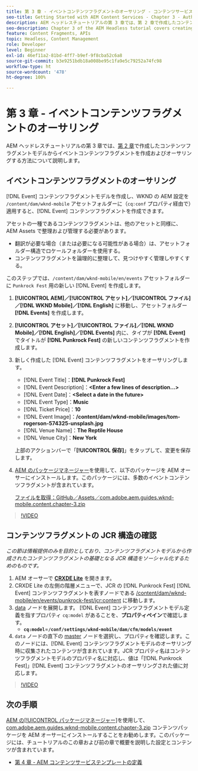 ```yaml
---
title: 第 3 章 - イベントコンテンツフラグメントのオーサリング - コンテンツサービス
seo-title: Getting Started with AEM Content Services - Chapter 3 - Authoring Event Content Fragments
description: AEM ヘッドレスチュートリアルの第 3 章では、第 2 章で作成したコンテンツフラグメントモデルからイベントコンテンツフラグメントを作成およびオーサリングする方法について説明します。
seo-description: Chapter 3 of the AEM Headless tutorial covers creating and authoring Event Content Fragments from the Content Fragment Model created in Chapter 2.
feature: Content Fragments, APIs
topic: Headless, Content Management
role: Developer
level: Beginner
exl-id: 46ef11a2-81bd-4ff7-b9ef-9f8cba52c6a8
source-git-commit: b3e9251bdb18a008be95c1fa9e5c79252a74fc98
workflow-type: ht
source-wordcount: '478'
ht-degree: 100%

---
```


# 第 3 章 - イベントコンテンツフラグメントのオーサリング

AEM ヘッドレスチュートリアルの第 3 章では、[第 2 章](./chapter-2.md)で作成したコンテンツフラグメントモデルからイベントコンテンツフラグメントを作成およびオーサリングする方法について説明します。

## イベントコンテンツフラグメントのオーサリング

[!DNL Event] コンテンツフラグメントモデルを作成し、WKND の AEM 設定を `/content/dam/wknd-mobile` アセットフォルダーに（`cq:conf` プロパティ経由で）適用すると、[!DNL Event] コンテンツフラグメントを作成できます。

アセットの一種であるコンテンツフラグメントは、他のアセットと同様に、AEM Assets で整理および管理する必要があります。

* 翻訳が必要な場合（または必要になる可能性がある場合）は、アセットフォルダー構造でロケールフォルダーを使用する。
* コンテンツフラグメントを論理的に整理して、見つけやすく管理しやすくする。

このステップでは、`/content/dam/wknd-mobile/en/events` アセットフォルダーに `Punkrock Fest` 用の新しい [!DNL Event] を作成します。

1. **[!UICONTROL AEM]／[!UICONTROL アセット]／[!UICONTROL ファイル]／[!DNL WKND Mobile]／[!DNL English]** に移動し、アセットフォルダー **[!DNL Events]** を作成します。
1. **[!UICONTROL アセット]／[!UICONTROL ファイル]／[!DNL WKND Mobile]／[!DNL English]／[!DNL Events]** 内に、タイプが **[!DNL Event]** でタイトルが **[!DNL Punkrock Fest]** の新しいコンテンツフラグメントを作成します。
1. 新しく作成した [!DNL Event] コンテンツフラグメントをオーサリングします。

   * [!DNL Event Title]：**[!DNL Punkrock Fest]**
   * [!DNL Event Description]：**&lt;Enter a few lines of description...>**
   * [!DNL Event Date]：**&lt;Select a date in the future>**
   * [!DNL Event Type]：**Music**
   * [!DNL Ticket Price]：**10**
   * [!DNL Event Image]：**/content/dam/wknd-mobile/images/tom-rogerson-574325-unsplash.jpg**
   * [!DNL Venue Name]：**The Reptile House**
   * [!DNL Venue City]：**New York**

   上部のアクションバーで「**[!UICONTROL 保存]**」をタップして、変更を保存します。

1. [AEM のパッケージマネージャー](http://localhost:4502/crx/packmgr/index.jsp)を使用して、以下のパッケージを AEM オーサーにインストールします。このパッケージには、多数のイベントコンテンツフラグメントが含まれています。

   [ファイルを取得：GitHub／Assets／com.adobe.aem.guides.wknd-mobile.content.chapter-3.zip](https://github.com/adobe/aem-guides-wknd-mobile/releases/latest)

>[!VIDEO](https://video.tv.adobe.com/v/28338?quality=12&learn=on)

## コンテンツフラグメントの JCR 構造の確認

*この節は情報提供のみを目的としており、コンテンツフラグメントモデルから作成されたコンテンツフラグメントの基礎となる JCR 構造をソーシャル化するためのものです。*

1. AEM オーサーで **[CRXDE Lite](http://localhost:4502/crx/de/index.jsp)** を開きます。
1. CRXDE Lite の左側の階層メニューで、JCR の [!DNL Punkrock Fest] [!DNL Event] コンテンツフラグメントを表すノードである [/content/dam/wknd-mobile/en/events/punkrock-fest/jcr:content](http://localhost:4502/crx/de/index.jsp#/content/dam/wknd-mobile/en/events/punkrock-fest/jcr:content) に移動します。
1. [data](http://localhost:4502/crx/de/index.jsp#/content/dam/wknd-mobile/en/events/punkrock-fest/jcr:content/data/master) ノードを展開します。
[!DNL Event] コンテンツフラグメントモデル定義を指すプロパティ `cq:model` があることを、**プロパティペイン**&#x200B;で確認します。
   * **`cq:model`**=**`/conf/settings/wknd-mobile/dam/cfm/models/event`**
1. `data` ノードの直下の [master](http://localhost:4502/crx/de/index.jsp#/content/dam/wknd-mobile/en/events/punkrock-fest/jcr:content/data/master) ノードを選択し、プロパティを確認します。このノードには、[!DNL Event] コンテンツフラグメントモデルのオーサリング時に収集されたコンテンツが含まれています。JCR プロパティ名はコンテンツフラグメントモデルのプロパティ名に対応し、値は「[!DNL Punkrock Fest]」[!DNL Event] コンテンツフラグメントのオーサリングされた値に対応します。

>[!VIDEO](https://video.tv.adobe.com/v/28356?quality=12&learn=on)

## 次の手順

[AEM の[!UICONTROL パッケージマネージャー]](http://localhost:4502/crx/packmgr/index.jsp)を使用して、[com.adobe.aem.guides.wknd-mobile.content.chapter-3.zip](https://github.com/adobe/aem-guides-wknd-mobile/releases/latest) コンテンツパッケージを AEM オーサーにインストールすることをお勧めします。このパッケージには、チュートリアルのこの章および前の章で概要を説明した設定とコンテンツが含まれています。

* [第 4 章 - AEM コンテンツサービステンプレートの定義](./chapter-4.md)
